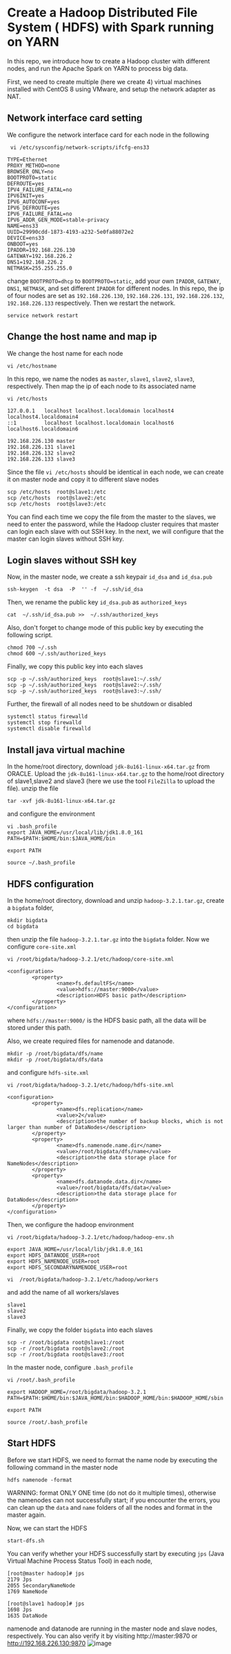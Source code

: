 # Create a Hadoop Distributed File System ( HDFS) with Spark running on YARN  
 In this repo, we introduce how to create a Hadoop cluster with different nodes, and run the Apache Spark on YARN to process big data.
 
 First, we need to create multiple (here we create 4) virtual machines installed with CentOS 8 using VMware, and setup the network adapter as NAT.
 
 ## Network interface card setting
We configure the network interface card for each node in the following
 
```
 vi /etc/sysconfig/network-scripts/ifcfg-ens33
```

```
TYPE=Ethernet
PROXY_METHOD=none
BROWSER_ONLY=no
BOOTPROTO=static
DEFROUTE=yes
IPV4_FAILURE_FATAL=no
IPV6INIT=yes
IPV6_AUTOCONF=yes
IPV6_DEFROUTE=yes
IPV6_FAILURE_FATAL=no
IPV6_ADDR_GEN_MODE=stable-privacy
NAME=ens33
UUID=29990cdd-1873-4193-a232-5e0fa88072e2
DEVICE=ens33
ONBOOT=yes
IPADDR=192.168.226.130
GATEWAY=192.168.226.2
DNS1=192.168.226.2
NETMASK=255.255.255.0
```
change `BOOTPROTO=dhcp` to `BOOTPROTO=static`, add your own `IPADDR`, `GATEWAY`, `DNS1`, `NETMASK`, and set different `IPADDR` for different nodes. In this repo, the ip of four nodes are set as `192.168.226.130`, `192.168.226.131`, `192.168.226.132`, `192.168.226.133` respectively. Then we restart the network.
```
service network restart
```

## Change the host name and map ip 
We change the host name for each node
```
vi /etc/hostname
```
In this repo, we name the nodes as `master`, `slave1`, `slave2`, `slave3`, respectively. Then map the ip of each node to its associated name

```
vi /etc/hosts
```
```
127.0.0.1   localhost localhost.localdomain localhost4 localhost4.localdomain4
::1         localhost localhost.localdomain localhost6 localhost6.localdomain6

192.168.226.130 master
192.168.226.131 slave1
192.168.226.132 slave2
192.168.226.133 slave3
```
Since the file `vi /etc/hosts` should be identical in each node, we can create it on master node and copy it to different slave nodes

```
scp /etc/hosts  root@slave1:/etc
scp /etc/hosts  root@slave2:/etc
scp /etc/hosts  root@slave3:/etc
```

You can find each time we copy the file from the master to the slaves, we need to enter the password, while the Hadoop cluster requires that master can login each slave with out SSH key. In the next, we will configure that the master can login slaves without SSH key.

## Login slaves without SSH key
Now, in the master node, we create a ssh keypair `id_dsa` and `id_dsa.pub` 
```
ssh-keygen  -t dsa  -P  '' -f  ~/.ssh/id_dsa
```
Then, we rename the public key `id_dsa.pub` as `authorized_keys`
```
cat  ~/.ssh/id_dsa.pub >>  ~/.ssh/authorized_keys
```
Also, don't forget to change mode of this public key by executing the following script.

```
chmod 700 ~/.ssh
chmod 600 ~/.ssh/authorized_keys
```
Finally, we copy this public key into each slaves
```
scp -p ~/.ssh/authorized_keys  root@slave1:~/.ssh/
scp -p ~/.ssh/authorized_keys  root@slave2:~/.ssh/
scp -p ~/.ssh/authorized_keys  root@slave3:~/.ssh/
```

Further, the firewall of all nodes need to be shutdown or disabled

```
systemctl status firewalld
systemctl stop firewalld
systemctl disable firewalld

```

## Install java virtual machine
In the home/root directory, download `jdk-8u161-linux-x64.tar.gz` from ORACLE. Upload the `jdk-8u161-linux-x64.tar.gz` to the home/root directory of slave1,slave2 and slave3 (here we use the tool `FileZilla` to upload the file). unzip the file
```
tar -xvf jdk-8u161-linux-x64.tar.gz
```
and configure the environment
```
vi .bash_profile
export JAVA_HOME=/usr/local/lib/jdk1.8.0_161
PATH=$PATH:$HOME/bin:$JAVA_HOME/bin

export PATH
```
```
source ~/.bash_profile
```

## HDFS configuration
In the home/root directory, download and unzip `hadoop-3.2.1.tar.gz`, create a `bigdata` folder, 
```
mkdir bigdata
cd bigdata
```
then unzip the file `hadoop-3.2.1.tar.gz` into the `bigdata` folder.
Now we configure `core-site.xml`

```
vi /root/bigdata/hadoop-3.2.1/etc/hadoop/core-site.xml
```
```
<configuration>
        <property>
                <name>fs.defaultFS</name>
                <value>hdfs://master:9000</value>
                <description>HDFS basic path</description>
        </property>
</configuration>
```
where `hdfs://master:9000/` is the HDFS basic path, all the data will be stored under this path. 

Also, we create required files for namenode and datanode.

```
mkdir -p /root/bigdata/dfs/name
mkdir -p /root/bigdata/dfs/data
```
and configure `hdfs-site.xml`

```
vi /root/bigdata/hadoop-3.2.1/etc/hadoop/hdfs-site.xml
```
```
<configuration>
        <property>
                <name>dfs.replication</name>
                <value>2</value>
                <description>the number of backup blocks, which is not larger than number of DataNodes</description>
        </property>
        <property>
                <name>dfs.namenode.name.dir</name>
                <value>/root/bigdata/dfs/name</value>
                <description>the data storage place for NameNodes</description>
        </property>
        <property>
                <name>dfs.datanode.data.dir</name>
                <value>/root/bigdata/dfs/data</value>
                <description>the data storage place for DataNodes</description>
        </property>
</configuration>
```
Then, we configure the hadoop environment

```
vi /root/bigdata/hadoop-3.2.1/etc/hadoop/hadoop-env.sh
```
```
export JAVA_HOME=/usr/local/lib/jdk1.8.0_161
export HDFS_DATANODE_USER=root
export HDFS_NAMENODE_USER=root
export HDFS_SECONDARYNAMENODE_USER=root
```
```
vi  /root/bigdata/hadoop-3.2.1/etc/hadoop/workers
```
and add the name of all workers/slaves
```
slave1
slave2
slave3
```
Finally, we copy the folder `bigdata` into each slaves
```
scp -r /root/bigdata root@slave1:/root
scp -r /root/bigdata root@slave2:/root
scp -r /root/bigdata root@slave3:/root
```
In the master node, configure `.bash_profile`
```
vi /root/.bash_profile
```
```
export HADOOP_HOME=/root/bigdata/hadoop-3.2.1
PATH=$PATH:$HOME/bin:$JAVA_HOME/bin:$HADOOP_HOME/bin:$HADOOP_HOME/sbin

export PATH
```
```
source /root/.bash_profile
```

## Start HDFS
Before we start HDFS, we need to format the name node by executing the following command in the master node
```
hdfs namenode -format
```
WARNING: format ONLY ONE time (do not do it multiple times), otherwise the namenodes can not successfully start; if you encounter the errors, you can clean up the `data` and `name` folders of all the nodes and format in the master again.

Now, we can start the HDFS
```
start-dfs.sh
```

You can verify whether your HDFS successfully start by executing `jps` (Java Virtual Machine Process Status Tool) in each node,
```
[root@master hadoop]# jps
2179 Jps
2055 SecondaryNameNode
1769 NameNode
```
```
[root@slave1 hadoop]# jps
1698 Jps
1635 DataNode
```
namenode and datanode are running in the master node and slave nodes, respectively. You can also verify it by visiting http://master:9870 or  http://192.168.226.130:9870
![image](https://github.com/cy235/SPARK_YARN_HDFS/blob/master/hadoop.png)

